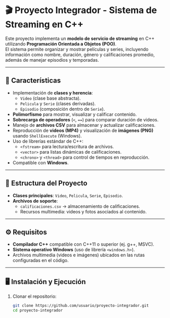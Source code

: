 # 🎬 Proyecto Integrador - Sistema de Streaming en C++

Este proyecto implementa un **modelo de servicio de streaming** en C++ utilizando **Programación Orientada a Objetos (POO)**.  
El sistema permite organizar y mostrar películas y series, incluyendo información como nombre, duración, género y calificaciones promedio, además de manejar episodios y temporadas.

---

## 🚀 Características

- Implementación de **clases y herencia**:
  - `Video` (clase base abstracta).
  - `Pelicula` y `Serie` (clases derivadas).
  - `Episodio` (composición dentro de `Serie`).
- **Polimorfismo** para mostrar, visualizar y calificar contenido.
- **Sobrecarga de operadores** (`<`, `==`) para comparar duración de videos.
- Manejo de **archivos CSV** para almacenar y actualizar calificaciones.
- Reproducción de **videos (MP4)** y visualización de **imágenes (PNG)** usando `ShellExecute` (Windows).
- Uso de librerías estándar de C++:
  - `<fstream>` para lectura/escritura de archivos.
  - `<vector>` para listas dinámicas de calificaciones.
  - `<chrono>` y `<thread>` para control de tiempos en reproducción.
- Compatible con **Windows**.

---

## 📂 Estructura del Proyecto

- **Clases principales**: `Video`, `Pelicula`, `Serie`, `Episodio`.
- **Archivos de soporte**:
  - `calificaciones.csv` → almacenamiento de calificaciones.
  - Recursos multimedia: videos y fotos asociados al contenido.

---

## ⚙️ Requisitos

- **Compilador C++** compatible con C++11 o superior (ej. g++, MSVC).
- **Sistema operativo Windows** (uso de librería `<windows.h>`).
- Archivos multimedia (videos e imágenes) ubicados en las rutas configuradas en el código.

---

## 🖥️ Instalación y Ejecución

1. Clonar el repositorio:
   ```bash
   git clone https://github.com/usuario/proyecto-integrador.git
   cd proyecto-integrador

